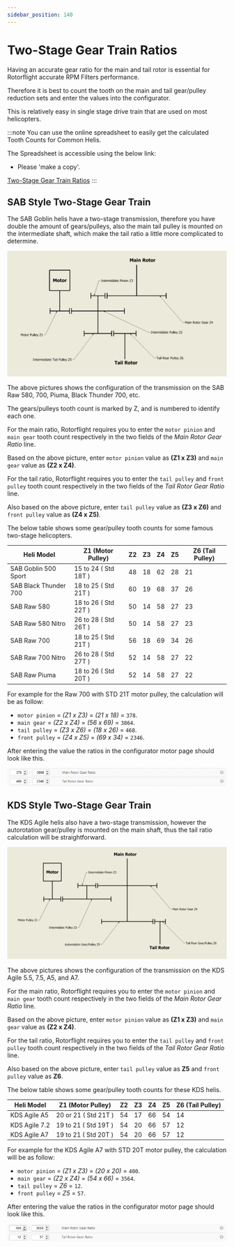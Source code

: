 ```yaml
---
sidebar_position: 140
---
```


# Two-Stage Gear Train Ratios

Having an accurate gear ratio for the main and tail rotor is essential for Rotorflight accurate RPM Filters performance.

Therefore it is best to count the tooth on the main and tail gear/pulley reduction sets and enter the values into the configurator.

This is relatively easy in single stage drive train that are used on most helicopters.

:::note
You can use the online spreadsheet to easily get the calculated Tooth Counts for Common Helis.

The Spreadsheet is accessible using the below link: 

* Please 'make a copy'. 

[Two-Stage Gear Train Ratios](https://docs.google.com/spreadsheets/d/1PmYWWJfdmIFtDW_hZc1i-MhdTOnUqErDWB5Yag176pk/edit?usp=sharing)
:::

## SAB Style Two-Stage Gear Train

The SAB Goblin helis have a two-stage transmission, therefore you have double the amount of gears/pulleys, also the main tail pulley is mounted on the intermediate shaft, which make the tail ratio a little more complicated to determine.

![Gear Train](./img/gear-train-goblin.png)

The above pictures shows the configuration of the transmission on the SAB Raw 580, 700, Piuma, Black Thunder 700, etc.

The gears/pulleys tooth count is marked by Z, and is numbered to identify each one.

For the main ratio, Rotorflight requires you to enter the `motor pinion` and `main gear` tooth count respectively in the two fields of the *Main Rotor Gear Ratio* line.

Based on the above picture, enter `motor pinion` value as **(Z1 x Z3)** and `main gear` value as **(Z2 x Z4)**.

For the tail ratio, Rotorflight requires you to enter the `tail pulley` and `front pulley` tooth count respectively in the two fields of the *Tail Rotor Gear Ratio* line.

Also based on the above picture, enter `tail pulley` value as **(Z3 x Z6)** and `front pulley` value as **(Z4 x Z5)**.

The below table shows some gear/pulley tooth counts for some famous two-stage helicopters.

| Heli Model | Z1 (Motor Pulley) | Z2 | Z3 | Z4 | Z5 | Z6 (Tail Pulley) |
|--|--|--|--|--|--|--|
|SAB Goblin 500 Sport | 15 to 24 ( Std 18T ) | 48 | 18 | 62 | 28 | 21 |
|SAB Black Thunder 700 | 18 to 25 ( Std 21T ) | 60 | 19 | 68 | 37 | 26 |
|SAB Raw 580 | 18 to 26 ( Std 22T ) | 50 | 14 | 58 | 27 | 23 |
|SAB Raw 580 Nitro | 26 to 28 ( Std 26T ) | 50 | 14 | 58 | 27 | 23 |
|SAB Raw 700 | 18 to 25 ( Std 21T ) | 56 | 18 | 69 | 34 | 26 |
|SAB Raw 700 Nitro | 26 to 28 ( Std 27T ) | 52 | 14 | 58 | 27 | 22 |
|SAB Raw Piuma | 18 to 26 ( Std 20T ) | 52 | 14 | 58 | 27 | 22 |


For example for the Raw 700 with STD 21T motor pulley, the calculation will be as follow:

* `motor pinion` = *(Z1 x Z3)* = *(21 x 18)* = `378`.
* `main gear` = *(Z2 x Z4)* = *(56 x 69)* = `3864`.
* `tail pulley` = *(Z3 x Z6)* = *(18 x 26)* = `468`.
* `front pulley` = *(Z4 x Z5)* = *(69 x 34)* = `2346`.

After entering the value the ratios in the configurator motor page should look like this.

![Gear Train](./img/gear-train-raw700.png)

## KDS Style Two-Stage Gear Train

The KDS Agile helis also have a two-stage transmission, however the autorotation gear/pulley is mounted on the main shaft, thus the tail ratio calculation will be straightforward.

![Gear Train](./img/gear-train-kds.png)

The above pictures shows the configuration of the transmission on the KDS Agile 5.5, 7.5, A5, and A7.

For the main ratio, Rotorflight requires you to enter the `motor pinion` and `main gear` tooth count respectively in the two fields of the *Main Rotor Gear Ratio* line.

Based on the above picture, enter `motor pinion` value as **(Z1 x Z3)** and `main gear` value as **(Z2 x Z4)**.

For the tail ratio, Rotorflight requires you to enter the `tail pulley` and `front pulley` tooth count respectively in the two fields of the *Tail Rotor Gear Ratio* line.

Also based on the above picture, enter `tail pulley` value as **Z5** and `front pulley` value as **Z6**.

The below table shows some gear/pulley tooth counts for these KDS helis.

| Heli Model | Z1 (Motor Pulley) | Z2 | Z3 | Z4 | Z5 | Z6 (Tail Pulley) |
|--|--|--|--|--|--|--|
|KDS Agile A5 | 20 or 21 ( Std 21T ) | 54 | 17 | 66 | 54 | 14 |
|KDS Agile 7.2 | 19 to 21 ( Std 19T ) | 54 | 20 | 66 | 57 | 12 |
|KDS Agile A7 | 19 to 21 ( Std 20T ) | 54 | 20 | 66 | 57 | 12 |

For example for the KDS Agile A7 with STD 20T motor pulley, the calculation will be as follow:

* `motor pinion` = *(Z1 x Z3)* = *(20 x 20)* = `400`.
* `main gear` = *(Z2 x Z4)* = *(54 x 66)* = `3564`.
* `tail pulley` = *Z6*  = `12`.
* `front pulley` = *Z5* = `57`.

After entering the value the ratios in the configurator motor page should look like this.

![Gear Train](./img/gear-train-kds-a7.png)
